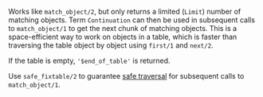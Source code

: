 Works like `match_object/2`, but only returns a limited (`Limit`) number of
matching objects. Term `Continuation` can then be used in subsequent calls to
`match_object/1` to get the next chunk of matching objects. This is a
space-efficient way to work on objects in a table, which is faster than
traversing the table object by object using `first/1` and `next/2`.

If the table is empty, `'$end_of_table'` is returned.

Use `safe_fixtable/2` to guarantee [safe traversal](`m:ets#traversal`) for
subsequent calls to `match_object/1`.
